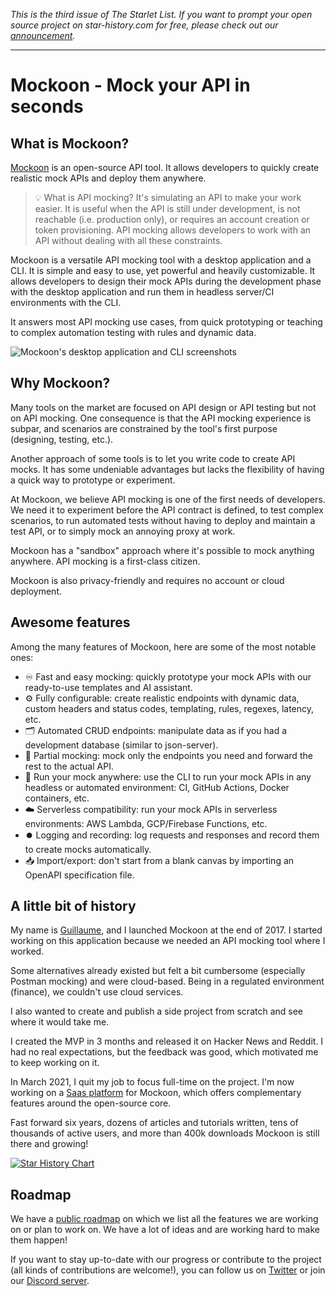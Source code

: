 *This is the third issue of The Starlet List. If you want to prompt your open source project on star-history.com for free, please check out our [announcement](/blog/list-your-open-source-project).*

---

# Mockoon - Mock your API in seconds

## What is Mockoon?

[Mockoon](https://mockoon.com) is an open-source API tool. It allows developers to quickly create realistic mock APIs and deploy them anywhere.

> 💡 What is API mocking? It's simulating an API to make your work easier. It is useful when the API is still under development, is not reachable (i.e. production only), or requires an account creation or token provisioning. API mocking allows developers to work with an API without dealing with all these constraints.

Mockoon is a versatile API mocking tool with a desktop application and a CLI. It is simple and easy to use, yet powerful and heavily customizable.
It allows developers to design their mock APIs during the development phase with the desktop application and run them in headless server/CI environments with the CLI.

It answers most API mocking use cases, from quick prototyping or teaching to complex automation testing with rules and dynamic data.

![Mockoon's desktop application and CLI screenshots](/blog/assets/mockoon/screenshot.webp)

## Why Mockoon?

Many tools on the market are focused on API design or API testing but not on API mocking. One consequence is that the API mocking experience is subpar, and scenarios are constrained by the tool's first purpose (designing, testing, etc.).

Another approach of some tools is to let you write code to create API mocks. It has some undeniable advantages but lacks the flexibility of having a quick way to prototype or experiment.

At Mockoon, we believe API mocking is one of the first needs of developers. We need it to experiment before the API contract is defined, to test complex scenarios, to run automated tests without having to deploy and maintain a test API, or to simply mock an annoying proxy at work.

Mockoon has a "sandbox" approach where it's possible to mock anything anywhere. API mocking is a first-class citizen.

Mockoon is also privacy-friendly and requires no account or cloud deployment.

## Awesome features

Among the many features of Mockoon, here are some of the most notable ones:

- ♾️ Fast and easy mocking: quickly prototype your mock APIs with our ready-to-use templates and AI assistant.
- ⚙️ Fully configurable: create realistic endpoints with dynamic data, custom headers and status codes, templating, rules, regexes, latency, etc.
- 🗂️ Automated CRUD endpoints: manipulate data as if you had a development database (similar to json-server).
- 🧩 Partial mocking: mock only the endpoints you need and forward the rest to the actual API.
- 🐋 Run your mock anywhere: use the CLI to run your mock APIs in any headless or automated environment: CI, GitHub Actions, Docker containers, etc.
- ☁️ Serverless compatibility: run your mock APIs in serverless environments: AWS Lambda, GCP/Firebase Functions, etc.
- ⏺️ Logging and recording: log requests and responses and record them to create mocks automatically.
- 📥 Import/export: don't start from a blank canvas by importing an OpenAPI specification file.

## A little bit of history

My name is [Guillaume](https://twitter.com/255kb), and I launched Mockoon at the end of 2017. I started working on this application because we needed an API mocking tool where I worked.

Some alternatives already existed but felt a bit cumbersome (especially Postman mocking) and were cloud-based. Being in a regulated environment (finance), we couldn't use cloud services.

I also wanted to create and publish a side project from scratch and see where it would take me.

I created the MVP in 3 months and released it on Hacker News and Reddit. I had no real expectations, but the feedback was good, which motivated me to keep working on it.

In March 2021, I quit my job to focus full-time on the project. I'm now working on a [Saas platform](https://mockoon.com/pro/) for Mockoon, which offers complementary features around the open-source core.

Fast forward six years, dozens of articles and tutorials written, tens of thousands of active users, and more than 400k downloads Mockoon is still there and growing!

[![Star History Chart](https://api.star-history.com/svg?repos=mockoon/mockoon&type=Date)](https://star-history.com/#mockoon/mockoon)

## Roadmap

We have a [public roadmap](https://mockoon.com/public-roadmap/) on which we list all the features we are working on or plan to work on. We have a lot of ideas and are working hard to make them happen!

If you want to stay up-to-date with our progress or contribute to the project (all kinds of contributions are welcome!), you can follow us on [Twitter](https://twitter.com/GetMockoon) or join our [Discord server](https://discord.gg/9WmZq5U).